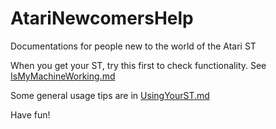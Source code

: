 # AtariNewcomersHelp
Documentations for people new to the world of the Atari ST

When you get your ST, try this first to check functionality. See [IsMyMachineWorking.md](IsMyMachineWorking.md)

Some general usage tips are in [UsingYourST.md](UsingYourST.md)

Have fun!
